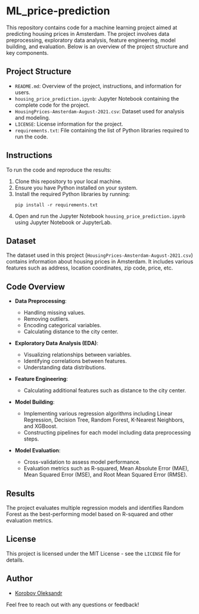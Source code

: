 # ML_price-prediction

This repository contains code for a machine learning project aimed at predicting housing prices in Amsterdam. The project involves data preprocessing, exploratory data analysis, feature engineering, model building, and evaluation. Below is an overview of the project structure and key components.

## Project Structure

- `README.md`: Overview of the project, instructions, and information for users.
- `housing_price_prediction.ipynb`: Jupyter Notebook containing the complete code for the project.
- `HousingPrices-Amsterdam-August-2021.csv`: Dataset used for analysis and modeling.
- `LICENSE`: License information for the project.
- `requirements.txt`: File containing the list of Python libraries required to run the code.

## Instructions

To run the code and reproduce the results:

1. Clone this repository to your local machine.
2. Ensure you have Python installed on your system.
3. Install the required Python libraries by running:
   ```
   pip install -r requirements.txt
   ```
4. Open and run the Jupyter Notebook `housing_price_prediction.ipynb` using Jupyter Notebook or JupyterLab.

## Dataset

The dataset used in this project (`HousingPrices-Amsterdam-August-2021.csv`) contains information about housing prices in Amsterdam. It includes various features such as address, location coordinates, zip code, price, etc.

## Code Overview

- **Data Preprocessing**: 
  - Handling missing values.
  - Removing outliers.
  - Encoding categorical variables.
  - Calculating distance to the city center.

- **Exploratory Data Analysis (EDA)**:
  - Visualizing relationships between variables.
  - Identifying correlations between features.
  - Understanding data distributions.

- **Feature Engineering**:
  - Calculating additional features such as distance to the city center.

- **Model Building**:
  - Implementing various regression algorithms including Linear Regression, Decision Tree, Random Forest, K-Nearest Neighbors, and XGBoost.
  - Constructing pipelines for each model including data preprocessing steps.

- **Model Evaluation**:
  - Cross-validation to assess model performance.
  - Evaluation metrics such as R-squared, Mean Absolute Error (MAE), Mean Squared Error (MSE), and Root Mean Squared Error (RMSE).

## Results

The project evaluates multiple regression models and identifies Random Forest as the best-performing model based on R-squared and other evaluation metrics.

## License

This project is licensed under the MIT License - see the `LICENSE` file for details.

## Author

- [Korobov Oleksandr](https://github.com/korobov-alex)

Feel free to reach out with any questions or feedback!
